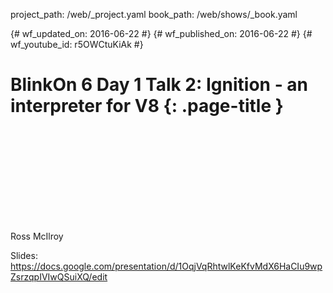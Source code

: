 project_path: /web/_project.yaml
book_path: /web/shows/_book.yaml

{# wf_updated_on: 2016-06-22 #}
{# wf_published_on: 2016-06-22 #}
{# wf_youtube_id: r5OWCtuKiAk #}

# BlinkOn 6 Day 1 Talk 2: Ignition - an interpreter for V8 {: .page-title }


<div class="video-wrapper">
  <iframe class="devsite-embedded-youtube-video" data-video-id="r5OWCtuKiAk"
          data-autohide="1" data-showinfo="0" frameborder="0" allowfullscreen>
  </iframe>
</div>


Ross McIlroy

Slides: https://docs.google.com/presentation/d/1OqjVqRhtwlKeKfvMdX6HaCIu9wpZsrzqpIVIwQSuiXQ/edit

